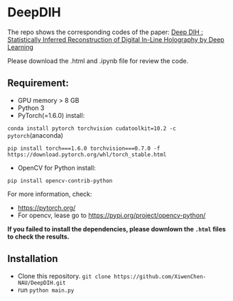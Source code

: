 # DeepDIH
The repo shows the corresponding codes of the paper: 
[Deep DIH : Statistically Inferred Reconstruction of Digital In-Line Holography by Deep Learning](https://arxiv.org/abs/2004.12231)

Please download the .html and .ipynb file for review the code.


## Requirement:
- GPU memory > 8 GB
- Python 3
- PyTorch(=1.6.0) install:

`conda install pytorch torchvision cudatoolkit=10.2 -c pytorch`(anaconda)

`pip install torch===1.6.0 torchvision===0.7.0 -f https://download.pytorch.org/whl/torch_stable.html`

- OpenCV for Python install:

`pip install opencv-contrib-python`

For more information, check:
- https://pytorch.org/
- For opencv, lease go to https://pypi.org/project/opencv-python/

**If you failed to install the dependencies, please downlown the `.html` files to check the results.**

## Installation
- Clone this repository.
`git clone https://github.com/XiwenChen-NAU/DeepDIH.git`
- run
`python main.py`
